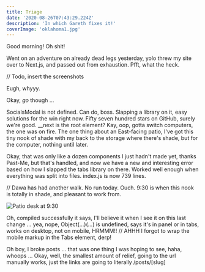```yaml
---
title: Triage
date: '2020-08-26T07:43:29.224Z'
description: 'In which Gareth fixes it!'
coverImage: 'oklahoma1.jpg'
---
```


Good morning! Oh shit!

Went on an adventure on already dead legs yesterday, yolo threw my site over to Next.js, and passed out from exhaustion. Pfft, what the heck.

// Todo, insert the screenshots

Eugh, whyyy.

Okay, _go_ though ...

SocialsModal is not defined. Can do, boss. Slapping a library on it, easy solutions for the win right now. Fifty seven hundred stars on GitHub, surely we're good. \_\_next is the root element? Kay, oop, gotta switch computers, the one was on fire. The one thing about an East-facing patio, I've got this tiny nook of shade with my back to the storage where there's shade, but for the computer, nothing until later.

Okay, that was only like a dozen components I just hadn't made yet, thanks Past-Me, but that's handled, and now we have a new and interesting error based on how I slapped the tabs library on there. Worked well enough when everything was split into files. index.js is now 739 lines.

// Dawa has had another walk. No run today. Ouch. 9:30 is when this nook is totally in shade, and pleasant to work from.

![Patio desk at 9:30](/morningPatioDesk.jpg)

Oh, compiled successfully it says, I'll believe it when I see it on this last change ... yea, nope, Object(...)(...) is undefined, says it's in panel or in tabs, works on desktop, not on mobile, HRMMM!! // AHHH I forgot to wrap the mobile markup in the Tabs element, derp!

Oh boy, I broke posts ... that was one thing I was hoping to see, haha, whoops ... Okay, well, the smallest amount of relief, going to the url manually works, just the links are going to literally /posts/[slug]
